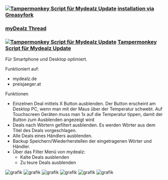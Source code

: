 ### [![Tampermonkey Script für Mydealz Update](https://greasyfork.org/vite/assets/blacklogo96-CxYTSM_T.png)]([https://www.mydealz.de/diskussion/tampermonkey-script-fur-mydealz-2299700](https://greasyfork.org/de/scripts/522038-mydealz-manager)) [installation via Greasyfork]([https://www.mydealz.de/diskussion/tampermonkey-script-fur-mydealz-2299700](https://greasyfork.org/de/scripts/522038-mydealz-manager))
### [myDealz Thread](https://github.com/9jS2PL5T/mydealz-Manager/tree/main/andere%20myDealz%20Projekte)  
### [![Tampermonkey Script für Mydealz Update](https://www.mydealz.de/assets/img/emojis/blank_55083.svg)](https://www.mydealz.de/diskussion/tampermonkey-script-fur-mydealz-2299700) [**Tampermonkey Script für Mydealz Update**](https://www.mydealz.de/diskussion/tampermonkey-script-fur-mydealz-2299700)

 



Für Smartphone und Desktop optimiert.

Funktioniert auf:
- mydealz.de
- preisjaeger.at

Funktionen
- Einzelnen Deal mittels X Button ausblenden. Der Button erscheint am Desktop PC, wenn man mit der Maus über der Temperatur schwebt. Auf Touchscreen Geräten muss man 1x auf die Temperatur tippen, damit der Button zum Ausblenden angezeigt wird
- Deals nach Wörtern gefiltert ausblenden. Es werden Wörter aus dem Titel des Deals vorgeschlagen.
- Alle Deals eines Händlers ausblenden.
- Backup Speichern/Wiederherstellen der eingetragenen Wörter und Händler.
- Über das Filter Menü von mydealz:
    - Kalte Deals ausblenden
    - Zu teure Deals ausblenden
  
![grafik](https://github.com/user-attachments/assets/865d5adb-06e6-42a8-bcb5-8c20a56d24c6)
![grafik](https://github.com/user-attachments/assets/c97b72cc-b9a6-4a32-911d-c8214754a959)
![grafik](https://github.com/user-attachments/assets/6506adca-75a5-49b0-ae1a-d85c55a2439b)
![grafik](https://github.com/user-attachments/assets/477abafe-6d4d-4069-9548-ec41081b2e0f)
![grafik](https://github.com/user-attachments/assets/aba4baa1-de27-49d5-ab5b-344cacc45265)
![grafik](https://github.com/user-attachments/assets/856112a9-cda6-4472-8d02-928578ea1a48)
